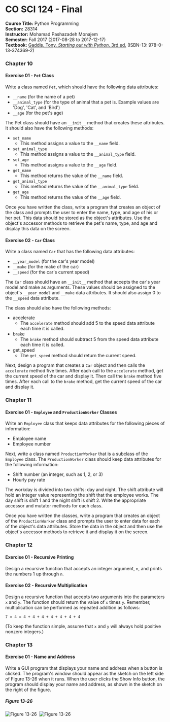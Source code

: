 # CO SCI 124 - Final
**Course Title:** Python Programming<br/>
**Section:** 28314<br/>
**Instructor:** Mohamad Pashazadeh Monajem<br/>
**Semester:** Fall 2017 (2017-08-28 to 2017-12-17)<br/>
**Textbook:** [Gaddis, Tony. _Starting out with Python_. 3rd ed.](http://www.mypearsonstore.com/bookstore/starting-out-with-python-subscription-0133743691)
(ISBN-13: 978-0-13-374369-2)

### Chapter 10
#### Exercise 01 - `Pet` Class
Write a class named `Pet`, which should have the following data attributes:

* `__name` (for the name of a pet)
* `__animal_type` (for the type of animal that a pet is. Example values are
'Dog', 'Cat', and 'Bird')
* `__age` (for the pet's age)

The Pet class should have an `__init__` method that creates these attributes. It
should also have the following methods:

* `set_name`
    * This method assigns a value to the `__name` field.
* `set_animal_type`
    * This method assigns a value to the `__animal_type` field.
* `set_age`
    * This method assigns a value to the `__age` field.
* `get_name`
    * This method returns the value of the `__name` field.
* `get_animal_type`
    * This method returns the value of the `__animal_type` field.
* `get_age`
    * This method returns the value of the `__age` field.

Once you have written the class, write a program that creates an object of the
class and prompts the user to enter the name, type, and age of his or her pet.
This data should be stored as the object's attributes. Use the object's accessor
methods to retrieve the pet's name, type, and age and display this data on the
screen.

#### Exercise 02 - `Car` Class
Write a class named `Car` that has the following data attributes:

* `__year_model` (for the car's year model)
* `__make` (for the make of the car)
* `__speed` (for the car's current speed)

The `Car` class should have an `__init__` method that accepts the car's year
model and make as arguments. These values should be assigned to the object's
`__year_model` and `__make` data attributes. It should also assign 0 to the
`__speed` data attribute.

The class should also have the following methods:

* accelerate
    * The `accelerate` method should add 5 to the speed data attribute each time
    it is called.
* brake
    * The `brake` method should subtract 5 from the speed data attribute each
    time it is called.
* get_speed
    * The `get_speed` method should return the current speed.

Next, design a program that creates a `Car` object and then calls the
`accelerate` method five times. After each call to the `accelerate` method, get
the current speed of the car and display it. Then call the `brake` method five
times. After each call to the `brake` method, get the current speed of the car
and display it.

### Chapter 11
#### Exercise 01 - `Employee` and `ProductionWorker` Classes
Write an `Employee` class that keeps data attributes for the following pieces of
information:

* Employee name
* Employee number

Next, write a class named `ProductionWorker` that is a subclass of the
`Employee` class. The `ProductionWorker` class should keep data attributes for
the following information:

* Shift number (an integer, such as 1, 2, or 3)
* Hourly pay rate

The workday is divided into two shifts: day and night. The shift attribute will
hold an integer value representing the shift that the employee works. The day
shift is shift 1 and the night shift is shift 2. Write the appropriate accessor
and mutator methods for each class.

Once you have written the classes, write a program that creates an object of the
`ProductionWorker` class and prompts the user to enter data for each of the
object's data attributes. Store the data in the object and then use the object's
accessor methods to retrieve it and display it on the screen.

### Chapter 12
#### Exercise 01 - Recursive Printing
Design a recursive function that accepts an integer argument, `n`, and prints
the numbers 1 up through `n`.

#### Exercise 02 - Recursive Multiplication
Design a recursive function that accepts two arguments into the parameters `x`
and `y`. The function should return the value of `x` times `y`. Remember,
multiplication can be performed as repeated addition as follows:

`7 × 4 = 4 + 4 + 4 + 4 + 4 + 4 + 4`

(To keep the function simple, assume that `x` and `y` will always hold positive
nonzero integers.)

### Chapter 13
#### Exercise 01 - Name and Address
Write a GUI program that displays your name and address when a button is
clicked. The program's window should appear as the sketch on the left side of
Figure 13-26 when it runs. When the user clicks the Show Info button, the
program should display your name and address, as shown in the sketch on the
right of the figure.

##### Figure 13-26
![Figure 13-26](https://i.imgur.com/4zIkaXc.png)&nbsp;
![Figure 13-26](https://i.imgur.com/bsvuhYK.png)
